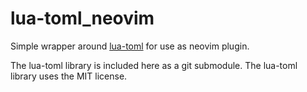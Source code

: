 # lua-toml_neovim

Simple wrapper around [lua-toml](https://github.com/jonstoler/lua-toml) for use as neovim plugin.

The lua-toml library is included here as a git submodule. The lua-toml library uses
the MIT license.

